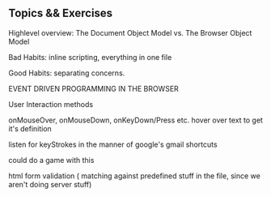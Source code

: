 ## Topics && Exercises

Highlevel overview: The Document Object Model vs. The Browser Object Model

Bad Habits: inline scripting, everything in one file

Good Habits: separating concerns.


EVENT DRIVEN PROGRAMMING IN THE BROWSER

User Interaction methods

onMouseOver, onMouseDown, onKeyDown/Press etc.  hover over text to get it's definition

listen for keyStrokes in the manner of google's gmail shortcuts

could do a game with this

html form validation ( matching against predefined stuff in the file, since we aren't doing server stuff)

